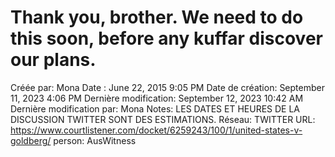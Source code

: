 # Thank you, brother. We need to do this soon, before any kuffar discover our plans.

Créée par: Mona
Date : June 22, 2015 9:05 PM
Date de création: September 11, 2023 4:06 PM
Dernière modification: September 12, 2023 10:42 AM
Dernière modification par: Mona
Notes: LES DATES ET HEURES DE LA DISCUSSION TWITTER SONT DES ESTIMATIONS.
Réseau: TWITTER
URL: https://www.courtlistener.com/docket/6259243/100/1/united-states-v-goldberg/
person: AusWitness